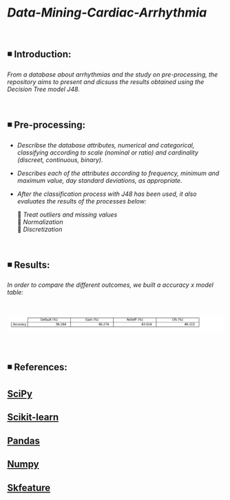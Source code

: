 # ***Data-Mining-Cardiac-Arrhythmia***

<br>

## **◾ Introduction:**

*From a database about arrhythmias and the study on pre-processing, the repository aims to present and dicsuss the results obtained using the Decision Tree model J48.*

<br>

## **◾ Pre-processing:**

- *Describse the database attributes, numerical and categorical, classifying according to scale (nominal or ratio) and cardinality (discreet, continuous, binary).*
- *Describes each of the attributes according to frequency, minimum and maximum value, day standard deviations, as appropriate.*
- *After the classification process with J48 has been used, it also evaluates the results of the processes below:* <br>

  🔸   *Treat outliers and missing values* <br>
  🔸   *Normalization* <br>
  🔸   *Discretization*

<br>

## **◾ Results:**

*In order to compare the different outcomes, we built a accuracy x model table:*

<br>

![Table](Images/table.png)

<br>

## **◾ References:** <br>

## **[SciPy](https://docs.scipy.org/doc/scipy/)**

## **[Scikit-learn](https://scikit-learn.org/stable/)**

## **[Pandas](https://pandas.pydata.org/docs/)**
 
## **[Numpy](https://numpy.org/doc/)**

## **[Skfeature](https://jundongl.github.io/scikit-feature/html/skfeature.html)**

  
